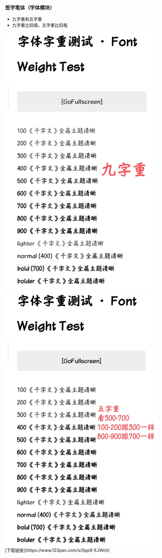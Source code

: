 ### 签字笔体（字体模块）
- 九字重和五字重
- 九字重比较细，五字重比较粗
<img src="https://raw.githubusercontent.com/Youyu-Github/Ziti/main/9zichong.jpg" alt="GitHub Readme Stat Themes" width="600px"/>
<img src="https://raw.githubusercontent.com/Youyu-Github/Ziti/main/5zichong.jpg" alt="GitHub Readme Stat Themes" width="600px"/>
[下载链接](https://www.123pan.com/s/0pp9-EJWch)

